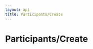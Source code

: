 ```yaml
---
layout: api
title: Participants/Create
---
```


# Participants/Create

<api-explorer resource="http://api.rusic.dev/participants" method="POST">
  <api-header name="Accept" required="true" value="application/vnd.rusic.v1+json" editable-key="false" editable-value="false"></api-header>
  <api-header name="X-API-Key" required="true" value="abc123" editable-key="false"></api-header>
  <api-part name="participant[provider]" required="true" default="" value="saml"></api-part>
  <api-part name="participant[nickname]" required="true" default="" value="joebloggs"></api-part>
  <api-part name="participant[uid]" required="true" default="" value="florida.buzzard@message.hu"></api-part>
  <api-part name="participant[name]" required="false" default="" value="Joe Bloggs "></api-part>
  <api-part name="participant[oauth_token]" required="false" default="" value="xyz"></api-part>
</api-explorer>
